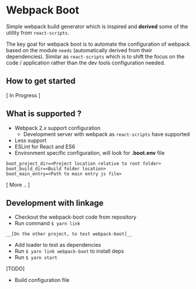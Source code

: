 # Webpack Boot 

Simple webpack build generator which is inspired and __derived__ some of the utility from `react-scripts`. 

The key goal for webpack boot is to automate the configuration of webpack based on the module `needs` (automatically derived from their dependencies). Similar as `react-scripts` which is to shift the focus on the code / application rather than the dev tools configuration needed. 

## How to get started 
[ In Progress ]

## What is supported ?
* Webpack 2.x support configuration
    * Development server with webpack as `react-scripts` have supported
* Less support
* ESLint for React and ES6
* Environment specific configuration, will look for __.boot.env__ file
```
boot_project_dir=<Project location relative to root folder>
boot_build_dir=<Build folder location>
boot_main_entry=<Path to main entry js file>

```
[ More .. ]

## Development with linkage
* Checkout the webpack-boot code from repository
* Run command `$ yarn link`

`__[On the other project, to test webpack-boot]__`

* Add loader to test as dependencies
* Run `$ yarn link webpack-boot` to install deps
* Run `$ yarn start`

[TODO]

* Build configuration file
